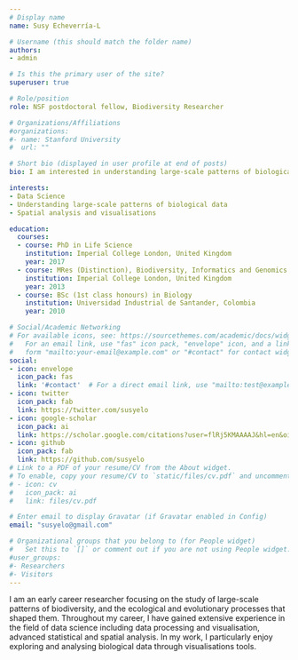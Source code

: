 ```yaml
---
# Display name
name: Susy Echeverría-L

# Username (this should match the folder name)
authors:
- admin

# Is this the primary user of the site?
superuser: true

# Role/position
role: NSF postdoctoral fellow, Biodiversity Researcher

# Organizations/Affiliations
#organizations:
#- name: Stanford University
#  url: ""

# Short bio (displayed in user profile at end of posts)
bio: I am interested in understanding large-scale patterns of biological data using computational tools.

interests:
- Data Science
- Understanding large-scale patterns of biological data
- Spatial analysis and visualisations

education:
  courses:
  - course: PhD in Life Science
    institution: Imperial College London, United Kingdom
    year: 2017
  - course: MRes (Distinction), Biodiversity, Informatics and Genomics
    institution: Imperial College London, United Kingdom
    year: 2013
  - course: BSc (1st class honours) in Biology
    institution: Universidad Industrial de Santander, Colombia
    year: 2010

# Social/Academic Networking
# For available icons, see: https://sourcethemes.com/academic/docs/widgets/#icons
#   For an email link, use "fas" icon pack, "envelope" icon, and a link in the
#   form "mailto:your-email@example.com" or "#contact" for contact widget.
social:
- icon: envelope
  icon_pack: fas
  link: '#contact'  # For a direct email link, use "mailto:test@example.org".
- icon: twitter
  icon_pack: fab
  link: https://twitter.com/susyelo
- icon: google-scholar
  icon_pack: ai
  link: https://scholar.google.com/citations?user=flRj5KMAAAAJ&hl=en&oi=ao
- icon: github
  icon_pack: fab
  link: https://github.com/susyelo
# Link to a PDF of your resume/CV from the About widget.
# To enable, copy your resume/CV to `static/files/cv.pdf` and uncomment the lines below.  
# - icon: cv
#   icon_pack: ai
#   link: files/cv.pdf

# Enter email to display Gravatar (if Gravatar enabled in Config)
email: "susyelo@gmail.com"

# Organizational groups that you belong to (for People widget)
#   Set this to `[]` or comment out if you are not using People widget.  
#user_groups:
#- Researchers
#- Visitors
---
```


I am an early career researcher focusing on the study of large-scale patterns of biodiversity, and
the ecological and evolutionary processes that shaped them. Throughout my career, I have gained extensive experience in the field of data science including data processing and
visualisation, advanced statistical and spatial analysis. In my work, I particularly enjoy exploring and
analysing biological data through visualisations tools.
